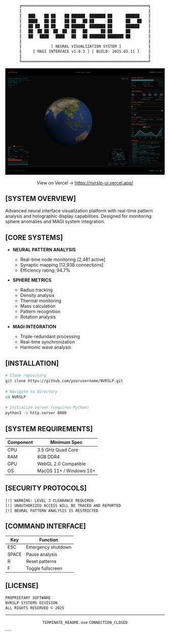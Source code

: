 <div align="center">
  
```
╔════════════════════════════════════════════════════════╗
║                                                        ║
║   ███    ██ ██    ██ ██████  ███████ ██      ██████    ║
║   ████   ██ ██    ██ ██   ██ ██      ██      ██   ██   ║
║   ██ ██  ██ ██    ██ ██████  ███████ ██      ██████    ║
║   ██  ██ ██  ██  ██  ██   ██      ██ ██      ██        ║
║   ██   ████   ████   ██   ██ ███████ ███████ ██        ║
║                                                        ║
║             [ NEURAL VISUALIZATION SYSTEM ]            ║
║     [ MAGI INTERFACE v1.0.3 ] [ BUILD: 2025.03.11 ]    ║
║                                                        ║
╚════════════════════════════════════════════════════════╝
```
<img src="images/NVRSLP-preview.png" alt="NVRSLP Interface" width="800px"/>

View on Vercel -> https://nvrslp-ui.vercel.app/

</div>

## [SYSTEM OVERVIEW]

Advanced neural interface visualization platform with real-time pattern analysis and holographic display capabilities. Designed for monitoring sphere anomalies and MAGI system integration.

## [CORE SYSTEMS]

- **NEURAL PATTERN ANALYSIS**
  - Real-time node monitoring [2,481 active]
  - Synaptic mapping [12,938 connections]
  - Efficiency rating: 94.7%

- **SPHERE METRICS**
  - Radius tracking
  - Density analysis
  - Thermal monitoring
  - Mass calculation
  - Pattern recognition
  - Rotation analysis

- **MAGI INTEGRATION**
  - Triple-redundant processing
  - Real-time synchronization
  - Harmonic wave analysis

## [INSTALLATION]

```bash
# Clone repository
git clone https://github.com/yourusername/NVRSLP.git

# Navigate to directory
cd NVRSLP

# Initialize server (requires Python)
python3 -m http.server 8000
```

## [SYSTEM REQUIREMENTS]

| Component | Minimum Spec |
|-----------|-------------|
| CPU | 3.5 GHz Quad Core |
| RAM | 8GB DDR4 |
| GPU | WebGL 2.0 Compatible |
| OS | MacOS 11+ / Windows 10+ |

## [SECURITY PROTOCOLS]

```
[!] WARNING: LEVEL 3 CLEARANCE REQUIRED
[!] UNAUTHORIZED ACCESS WILL BE TRACED AND REPORTED
[!] NEURAL PATTERN ANALYSIS IS RESTRICTED
```

## [COMMAND INTERFACE]

| Key | Function |
|-----|----------|
| ESC | Emergency shutdown |
| SPACE | Pause analysis |
| R | Reset patterns |
| F | Toggle fullscreen |

## [LICENSE]

```
PROPRIETARY SOFTWARE
NVRSLP SYSTEMS DIVISION
ALL RIGHTS RESERVED © 2025
```

<div align="center">

---
`TERMINATE_README.exe`
`CONNECTION_CLOSED`

</div>
````
